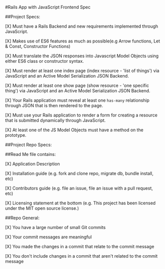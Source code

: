 #Rails App with JavaScript Frontend Spec

##Project Specs:

[X] Must have a Rails Backend and new requirements implemented through JavaScript.

[X] Makes use of ES6 features as much as possible(e.g Arrow functions, Let & Const, Constructor Functions)

[X] Must translate the JSON responses into Javascript Model Objects using either ES6 class or constructor syntax. 

[X] Must render at least one index page (index resource - 'list of things') via JavaScript and an Active Model Serialization JSON Backend.

[X] Must render at least one show page (show resource - 'one specific thing') via JavaScript and an Active Model Serialization JSON Backend.

[X] Your Rails application must reveal at least one `has-many` relationship through JSON that is then rendered to the page.

[X] Must use your Rails application to render a form for creating a resource that is submitted dynamically through JavaScript.

[X] At least one of the JS Model Objects must have a method on the prototype.

##Project Repo Specs:

##Read Me file contains:

[X] Application Description

[X] Installation guide (e.g. fork and clone repo, migrate db, bundle install, etc)

[X] Contributors guide (e.g. file an issue, file an issue with a pull request, etc)

[X] Licensing statement at the bottom (e.g. This project has been licensed under the MIT open source license.)

##Repo General:

[X] You have a large number of small Git commits

[X] Your commit messages are meaningful

[X] You made the changes in a commit that relate to the commit message

[X] You don't include changes in a commit that aren't related to the commit message

